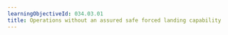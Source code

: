 ```yaml
---
learningObjectiveId: 034.03.01
title: Operations without an assured safe forced landing capability
---
```




